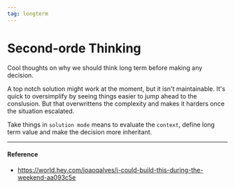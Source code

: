 ```yaml
---
tag: longterm
---
```


# Second-orde Thinking

Cool thoughts on why we should think long term before making any decision. 

A top notch solution might work at the moment, but it isn't maintainable. It's quick to oversimplify by seeing things easier to jump ahead to the conslusion. But that overwrittens the complexity and makes it harders once the situation escalated. 

Take things in `solution mode` means to evaluate the `context`, define long term value and make the decision more inheritant. 

---
#### Reference

- https://world.hey.com/joaoqalves/i-could-build-this-during-the-weekend-aa093c5e